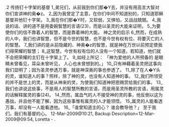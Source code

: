 .2 
传扬钉十字架的基督 
1_弟兄们，从前我到你们那�Y去，并没有用高言大智对你们宣讲神的奥�z。 2_因为我曾定了主意，在你们中间不知道别的，只知道耶稣基督并他钉十字架。 3_我在你们那�Y时，又软弱，又惧怕，又战战兢兢。 4_我说的话、讲的道不是用委婉智慧的言语(23)，而是以圣灵的大能来证明， 5_为要使你们的信不靠着人的智慧，而是靠着神的大能。 
神之灵的启示 
6_然而，在成熟的人中，我们也讲智慧，但不是今世的智慧，也不是今世有权有位、将要灭亡的人的智慧。 7_我们讲的是从前隐藏的、神奥�z的智慧，就是神在万世以前预定使我们得荣耀的智慧； 8_这智慧，今世有权有位的人没有一个知道，若知道，他们就不会把荣耀的主钉在十字架上了。 9_如经上所记： 
「神为爱他的人所预备的 
是眼睛未曾看见，耳朵未曾听见， 
人心也未曾想到的。」 
10_只有神藉着圣灵把这事向我们显明了；因为圣灵参透万事，就是神深奥的事也参透了。 11_除了在人�Y头的灵，谁知道人的事？照样，除了神的灵，也没有人知道神的事。 12_我们所领受的并不是世上的灵，而是从神来的灵，为使我们知道神把恩赐赏给我们的事。 13_我们也讲说这些事，不是用人的智慧所教的言语，而是用圣灵所教的言语，用属灵的话解释属灵的事(24)。 14_然而，属血气的人不接受神的灵的事，他反倒以这为愚拙，并且他不能了解，因为这些事惟有属灵的人才能领悟。 15_属灵的人能看透万事，却没有一人能看透他。 
16_「谁曾知道主的心？ 
谁会教导他？」 
至于我们，我们有基督的心。 
12-Mar-2009@10:21, Backup Description=12-Mar-2009@09:54, Loretta - 
 .